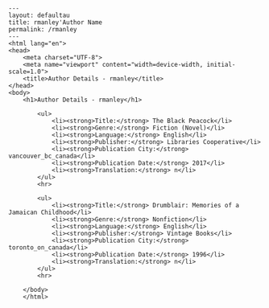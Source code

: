 
    ---
    layout: defaultau
    title: rmanley'Author Name 
    permalink: /rmanley
    ---
    <html lang="en">
    <head>
        <meta charset="UTF-8">
        <meta name="viewport" content="width=device-width, initial-scale=1.0">
        <title>Author Details - rmanley</title>
    </head>
    <body>
        <h1>Author Details - rmanley</h1>
        
            <ul>
                <li><strong>Title:</strong> The Black Peacock</li>
                <li><strong>Genre:</strong> Fiction (Novel)</li>
                <li><strong>Language:</strong> English</li>
                <li><strong>Publisher:</strong> Libraries Cooperative</li>
                <li><strong>Publication City:</strong> vancouver_bc_canada</li>
                <li><strong>Publication Date:</strong> 2017</li>
                <li><strong>Translation:</strong> n</li>
            </ul>
            <hr>
            
            <ul>
                <li><strong>Title:</strong> Drumblair: Memories of a Jamaican Childhood</li>
                <li><strong>Genre:</strong> Nonfiction</li>
                <li><strong>Language:</strong> English</li>
                <li><strong>Publisher:</strong> Vintage Books</li>
                <li><strong>Publication City:</strong> toronto_on_canada</li>
                <li><strong>Publication Date:</strong> 1996</li>
                <li><strong>Translation:</strong> n</li>
            </ul>
            <hr>
            
        </body>
        </html>
        